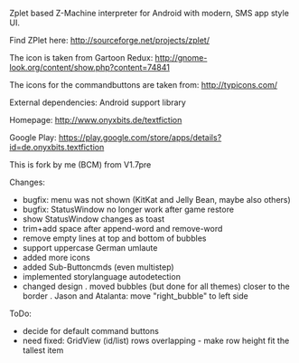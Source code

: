 Zplet based Z-Machine interpreter for Android with modern, SMS app style UI.

Find ZPlet here: 
http://sourceforge.net/projects/zplet/

The icon is taken from Gartoon Redux: 
http://gnome-look.org/content/show.php?content=74841

The icons for the commandbuttons are taken from:
http://typicons.com/

External dependencies:
Android support library

Homepage:
http://www.onyxbits.de/textfiction

Google Play:
https://play.google.com/store/apps/details?id=de.onyxbits.textfiction

This is fork by me (BCM) from V1.7pre

Changes:
- bugfix: menu was not shown (KitKat and Jelly Bean, maybe also others)
- bugfix: StatusWindow no longer work after game restore
- show StatusWindow changes as toast
- trim+add space after append-word and remove-word
- remove empty lines at top and bottom of bubbles
- support uppercase German umlaute
- added more icons
- added Sub-Buttoncmds (even multistep)
- implemented storylanguage autodetection
- changed design
. moved bubbles (but done for all themes) closer to the border
. Jason and Atalanta: move "right_bubble" to left side

ToDo:
- decide for default command buttons
- need fixed: GridView (id/list) rows overlapping - make row height fit the tallest item
